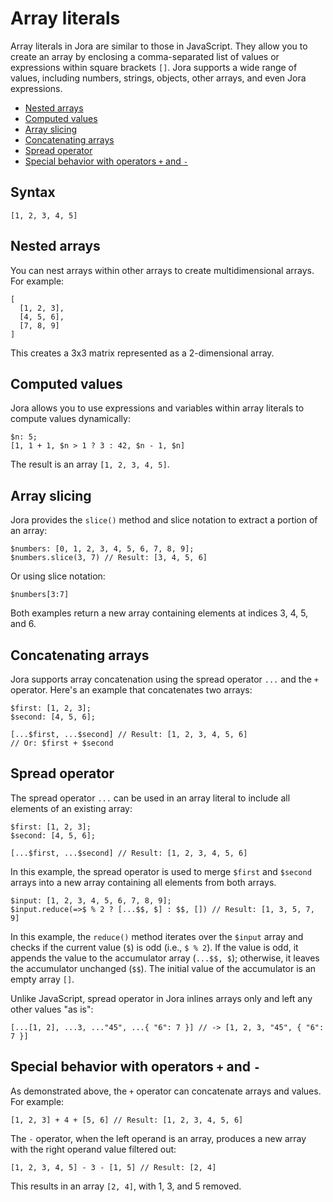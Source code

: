 # Array literals

Array literals in Jora are similar to those in JavaScript. They allow you to create an array by enclosing a comma-separated list of values or expressions within square brackets `[]`. Jora supports a wide range of values, including numbers, strings, objects, other arrays, and even Jora expressions.

- [Nested arrays](#nested-arrays)
- [Computed values](#computed-values)
- [Array slicing](#array-slicing)
- [Concatenating arrays](#concatenating-arrays)
- [Spread operator](#spread-operator)
- [Special behavior with operators `+` and `-`](#special-behavior-with-operators--and--)

## Syntax

```jora
[1, 2, 3, 4, 5]
```

## Nested arrays

You can nest arrays within other arrays to create multidimensional arrays. For example:

```jora
[
  [1, 2, 3],
  [4, 5, 6],
  [7, 8, 9]
]
```

This creates a 3x3 matrix represented as a 2-dimensional array.

## Computed values

Jora allows you to use expressions and variables within array literals to compute values dynamically:

```jora
$n: 5;
[1, 1 + 1, $n > 1 ? 3 : 42, $n - 1, $n]
```

The result is an array `[1, 2, 3, 4, 5]`.

## Array slicing

Jora provides the `slice()` method and slice notation to extract a portion of an array:

```jora
$numbers: [0, 1, 2, 3, 4, 5, 6, 7, 8, 9];
$numbers.slice(3, 7) // Result: [3, 4, 5, 6]
```

Or using slice notation:

```jora
$numbers[3:7]
```

Both examples return a new array containing elements at indices 3, 4, 5, and 6.

## Concatenating arrays

Jora supports array concatenation using the spread operator `...` and the `+` operator. Here's an example that concatenates two arrays:

```jora
$first: [1, 2, 3];
$second: [4, 5, 6];

[...$first, ...$second] // Result: [1, 2, 3, 4, 5, 6]
// Or: $first + $second
```

## Spread operator

The spread operator `...` can be used in an array literal to include all elements of an existing array:

```jora
$first: [1, 2, 3];
$second: [4, 5, 6];

[...$first, ...$second] // Result: [1, 2, 3, 4, 5, 6]
```

In this example, the spread operator is used to merge `$first` and `$second` arrays into a new array containing all elements from both arrays.

```jora
$input: [1, 2, 3, 4, 5, 6, 7, 8, 9];
$input.reduce(=>$ % 2 ? [...$$, $] : $$, []) // Result: [1, 3, 5, 7, 9]
```

In this example, the `reduce()` method iterates over the `$input` array and checks if the current value (`$`) is odd (i.e., `$ % 2`). If the value is odd, it appends the value to the accumulator array (`...$$, $`); otherwise, it leaves the accumulator unchanged (`$$`). The initial value of the accumulator is an empty array `[]`.

Unlike JavaScript, spread operator in Jora inlines arrays only and left any other values "as is":

```jora
[...[1, 2], ...3, ..."45", ...{ "6": 7 }] // -> [1, 2, 3, "45", { "6": 7 }]
```

## Special behavior with operators `+` and `-`

As demonstrated above, the `+` operator can concatenate arrays and values. For example:

```jora
[1, 2, 3] + 4 + [5, 6] // Result: [1, 2, 3, 4, 5, 6]
```

The `-` operator, when the left operand is an array, produces a new array with the right operand value filtered out:

```jora
[1, 2, 3, 4, 5] - 3 - [1, 5] // Result: [2, 4]
```

This results in an array `[2, 4]`, with 1, 3, and 5 removed.
